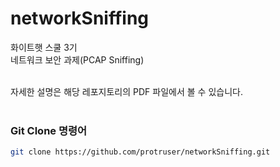 # networkSniffing

화이트햇 스쿨 3기 <br>
네트워크 보안 과제(PCAP Sniffing)

<br>
자세한 설명은 해당 레포지토리의 PDF 파일에서 볼 수 있습니다.
<br>
<br>
<h3>Git Clone 명령어</h3>

```bash
git clone https://github.com/protruser/networkSniffing.git
